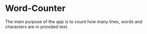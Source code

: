 # Word-Counter

The main purpose of the app is to count how many lines, words and characters are in provided text.
